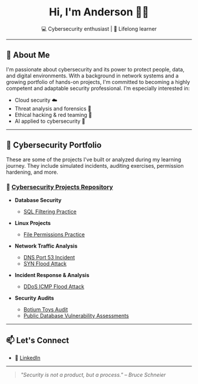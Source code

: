 <h1 align="center">Hi, I'm Anderson 👋🏾</h1>

<p align="center">💻 Cybersecurity enthusiast | 🧠 Lifelong learner</p>

---

## 🔐 About Me

I'm passionate about cybersecurity and its power to protect people, data, and digital environments. With a background in network systems and a growing portfolio of hands-on projects, I'm committed to becoming a highly competent and adaptable security professional. I’m especially interested in:

- Cloud security ☁️
- Threat analysis and forensics 🧪
- Ethical hacking & red teaming 🎯
- AI applied to cybersecurity 🤖

---

## 📁 Cybersecurity Portfolio

These are some of the projects I've built or analyzed during my learning journey. They include simulated incidents, auditing exercises, permission hardening, and more.

### 🔹 [Cybersecurity Projects Repository](https://github.com/asgilm/Cybersecurity-Projects)

- **Database Security**
  - [SQL Filtering Practice](https://github.com/asgilm/Cybersecurity-Projects/tree/main/database-security/sql-filtering-practice)

- **Linux Projects**
  - [File Permissions Practice](https://github.com/asgilm/Cybersecurity-Projects/tree/main/linux-projects/file-permissions-practice)    

- **Network Traffic Analysis**
  - [DNS Port 53 Incident](https://github.com/asgilm/Cybersecurity-Projects/tree/main/network-traffic-analysis/DNS-port-53-incident)
  - [SYN Flood Attack](https://github.com/asgilm/Cybersecurity-Projects/tree/main/network-traffic-analysis/SYN-flood-attack)

- **Incident Response & Analysis**
  - [DDoS ICMP Flood Attack](https://github.com/asgilm/Cybersecurity-Projects/tree/main/incident-response-and-analysis/ddos-icmp-flood-attack)

- **Security Audits**
  - [Botium Toys Audit](https://github.com/asgilm/Cybersecurity-Projects/tree/main/audits/botium-toys-audit)
  - [Public Database Vulnerability Assessments](https://github.com/asgilm/Cybersecurity-Projects/tree/main/audits/public-database-vulnerability-assessments)

---

## 📫 Let's Connect

- 💼 [LinkedIn](https://www.linkedin.com/in/anderson-gil/)  

---

> *"Security is not a product, but a process." – Bruce Schneier*
